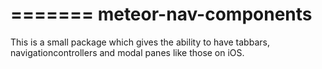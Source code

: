 =======
meteor-nav-components
=====================

This is a small package which gives the ability to have tabbars, navigationcontrollers and modal panes like those on iOS.